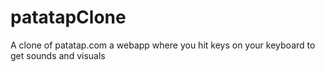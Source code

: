 # patatapClone
A clone of patatap.com a webapp where you hit keys on your keyboard to get sounds and visuals
